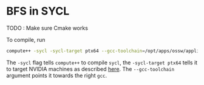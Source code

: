# BFS in SYCL

TODO : Make sure Cmake works

To compile, run 
```bash
compute++ -sycl -sycl-target ptx64 --gcc-toolchain=/opt/apps/ossw/applications/gcc/gcc-8.1/c7 -c helloWorld.cpp
```
The `-sycl` flag tells `compute++` to compile `sycl`, the `-sycl-target ptx64`
tells it to target NVIDIA machines as described [here](https://developer.codeplay.com/products/computecpp/ce/guides/platform-support/targeting-nvidia-ptx).
The `--gcc-toolchain` argument points it towards the right `gcc`.
